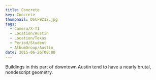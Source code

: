 ```yaml
---
title: Concrete
key: Concrete
thumbnail: DSCF9212.jpg
tags:
  - Camera/X-T1
  - Location/Austin
  - Location/Texas
  - Period/Student
  - AlbumGroup/Austin
date: 2015-06-26T00:00
---
```

Buildings in this part of downtown Austin tend to have a nearly brutal, nondescript geometry.
